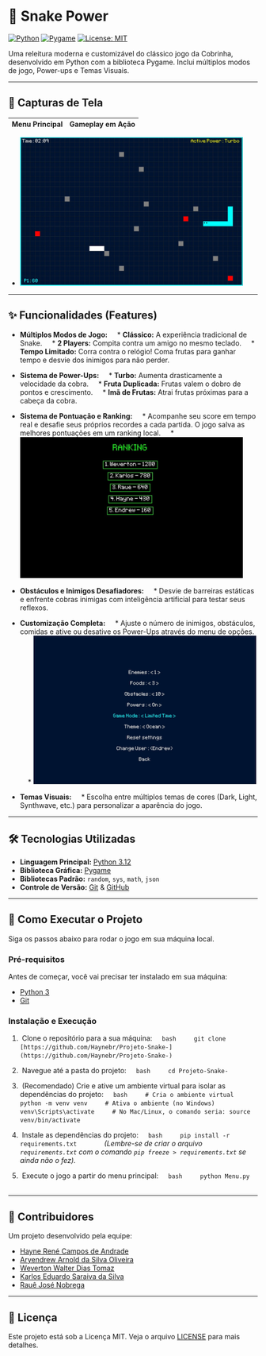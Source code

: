 # 🐍 Snake Power

[![Python](https://img.shields.io/badge/python-3.12-blue.svg)](https://www.python.org/downloads/)
[![Pygame](https://img.shields.io/badge/pygame-2.6.1-green.svg)](https://www.pygame.org/project/Pygame/)
[![License: MIT](https://img.shields.io/badge/License-MIT-yellow.svg)](LICENSE)

Uma releitura moderna e customizável do clássico jogo da Cobrinha, desenvolvido em Python com a biblioteca Pygame. Inclui múltiplos modos de jogo, Power-ups e Temas Visuais.

---
## 📸 Capturas de Tela

| Menu Principal | Gameplay em Ação |
| :---: | :---: |
* <img src="Assets\img\gameplay.jpg.jpg" alt="Gameplay do jogo em ação." width="450">

---

## ✨ Funcionalidades (Features)

* **Múltiplos Modos de Jogo:**
    * **Clássico:** A experiência tradicional de Snake.
    * **2 Players:** Compita contra um amigo no mesmo teclado.
    * **Tempo Limitado:** Corra contra o relógio! Coma frutas para ganhar tempo e desvie dos inimigos para não perder.

* **Sistema de Power-Ups:**
    * **Turbo:** Aumenta drasticamente a velocidade da cobra.
    * **Fruta Duplicada:** Frutas valem o dobro de pontos e crescimento.
    * **Imã de Frutas:** Atrai frutas próximas para a cabeça da cobra.

* **Sistema de Pontuação e Ranking:**
    * Acompanhe seu score em tempo real e desafie seus próprios recordes a cada partida. O jogo salva as melhores pontuações em um ranking local.
    * <img src="Assets\img\ranking.jpg.jpg" alt="Tela de Ranking com as melhores pontuações" width="450">

* **Obstáculos e Inimigos Desafiadores:**
    * Desvie de barreiras estáticas e enfrente cobras inimigas com inteligência artificial para testar seus reflexos.

* **Customização Completa:**
    * Ajuste o número de inimigos, obstáculos, comidas e ative ou desative os Power-Ups através do menu de opções.
    * <img src="Assets\img\menu-configuracoes.jpg.jpg" alt="Menu de Configurações do Jogo" width="450">

* **Temas Visuais:**
    * Escolha entre múltiplos temas de cores (Dark, Light, Synthwave, etc.) para personalizar a aparência do jogo.
---

## 🛠️ Tecnologias Utilizadas

* **Linguagem Principal:** [Python 3.12](https://www.python.org/)
* **Biblioteca Gráfica:** [Pygame](https://www.pygame.org/)
* **Bibliotecas Padrão:** `random`, `sys`, `math`, `json`
* **Controle de Versão:** [Git](https://git-scm.com/) & [GitHub](https://github.com)

---

## 🚀 Como Executar o Projeto

Siga os passos abaixo para rodar o jogo em sua máquina local.

### Pré-requisitos

Antes de começar, você vai precisar ter instalado em sua máquina:
* [Python 3](https://www.python.org/downloads/)
* [Git](https://git-scm.com/downloads)

### Instalação e Execução

1.  Clone o repositório para a sua máquina:
    ```bash
    git clone [https://github.com/Haynebr/Projeto-Snake-](https://github.com/Haynebr/Projeto-Snake-)
    ```
2.  Navegue até a pasta do projeto:
    ```bash
    cd Projeto-Snake-
    ```
3.  (Recomendado) Crie e ative um ambiente virtual para isolar as dependências do projeto:
    ```bash
    # Cria o ambiente virtual
    python -m venv venv
    # Ativa o ambiente (no Windows)
    venv\Scripts\activate
    # No Mac/Linux, o comando seria: source venv/bin/activate
    ```
4.  Instale as dependências do projeto:
    ```bash
    pip install -r requirements.txt
    ```
    *(Lembre-se de criar o arquivo `requirements.txt` com o comando `pip freeze > requirements.txt` se ainda não o fez).*

5.  Execute o jogo a partir do menu principal:
    ```bash
    python Menu.py
    ```
---

## 👥 Contribuidores

Um projeto desenvolvido pela equipe:

* [Hayne René Campos de Andrade](https://github.com/Haynebr)
* [Aryendrew Arnold da Silva Oliveira](https://github.com/Aryendrew-Arnold)
* [Weverton Walter Dias Tomaz](https://github.com/Wevison)
* [Karlos Eduardo Saraiva da Silva](https://github.com/Karlos1766)
* [Rauê José Nobrega](https://github.com/rauejose)

---

## 📄 Licença

Este projeto está sob a Licença MIT. Veja o arquivo [LICENSE](LICENSE) para mais detalhes.
